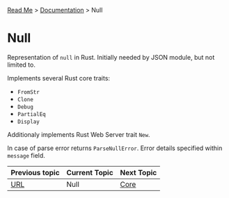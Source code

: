 [Read Me](https://github.com/bohdaq/rust-web-server/blob/main/README.md) > [Documentation](https://github.com/bohdaq/rust-web-server/tree/main/src/README.md)  > Null

# Null 

Representation of `null` in Rust. Initially needed by JSON module, but not limited to. 

Implements several Rust core traits:

- `FromStr`
- `Clone`
- `Debug`
- `PartialEq`
- `Display`

Additionaly implements Rust Web Server trait `New`.

In case of parse error returns `ParseNullError`. Error details specified within `message` field.

Previous topic | Current Topic | Next Topic
--- |---------------| ---
[URL](https://github.com/bohdaq/rust-web-server/tree/main/src/url) | Null   | [Core](https://github.com/bohdaq/rust-web-server/tree/main/src/core)       




